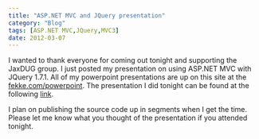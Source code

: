 ```yaml
---
title: "ASP.NET MVC and JQuery presentation"
category: "Blog"
tags: [ASP.NET MVC,JQuery,MVC3]
date: 2012-03-07
---
```



I wanted to thank everyone for coming out tonight and supporting the JaxDUG group. I just posted my presentation on using ASP.NET MVC with JQuery 1.7.1\. All of my powerpoint presentations are up on this site at the [fekke.com/powerpoint](http://www.fekke.com/powerpoint "Powerpoint"). The presentation I did tonight can be found at the following [link](http://www.fekke.com/media/default/powerpoint/ASPNETMVC3JQuery.pptx "ASP.NET MVC 3 JQuery").

I plan on publishing the source code up in segments when I get the time. Please let me know what you thought of the presentation if you attended tonight.